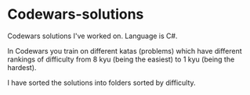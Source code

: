# Codewars-solutions
Codewars solutions I've worked on. Language is C#.

In Codewars you train on different katas (problems) which have different rankings of difficulty from 8 kyu (being the easiest) to 1 kyu (being the hardest).

I have sorted the solutions into folders sorted by difficulty. 
